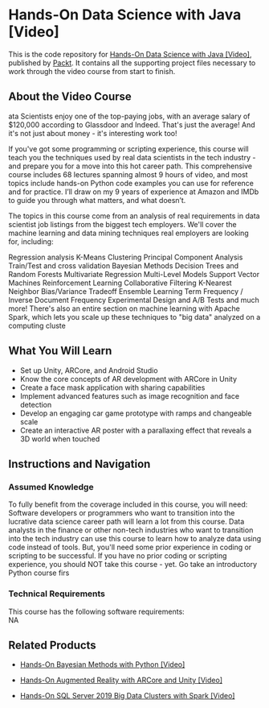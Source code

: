# Hands-On Data Science with Java [Video]
This is the code repository for [Hands-On Data Science with Java [Video]](https://www.packtpub.com/application-development/hands-augmented-reality-arcore-and-unity-video?utm_source=github&utm_medium=repository&utm_campaign=9781789615722), published by [Packt](https://www.packtpub.com/?utm_source=github). It contains all the supporting project files necessary to work through the video course from start to finish.
## About the Video Course
ata Scientists enjoy one of the top-paying jobs, with an average salary of $120,000 according to Glassdoor and Indeed. That's just the average! And it's not just about money - it's interesting work too!

If you've got some programming or scripting experience, this course will teach you the techniques used by real data scientists in the tech industry - and prepare you for a move into this hot career path. This comprehensive course includes 68 lectures spanning almost 9 hours of video, and most topics include hands-on Python code examples you can use for reference and for practice. I’ll draw on my 9 years of experience at Amazon and IMDb to guide you through what matters, and what doesn’t.

The topics in this course come from an analysis of real requirements in data scientist job listings from the biggest tech employers. We'll cover the machine learning and data mining techniques real employers are looking for, including:

Regression analysis
K-Means Clustering
Principal Component Analysis
Train/Test and cross validation
Bayesian Methods
Decision Trees and Random Forests
Multivariate Regression
Multi-Level Models
Support Vector Machines
Reinforcement Learning
Collaborative Filtering
K-Nearest Neighbor
Bias/Variance Tradeoff
Ensemble Learning
Term Frequency / Inverse Document Frequency
Experimental Design and A/B Tests
and much more! There's also an entire section on machine learning with Apache Spark, which lets you scale up these techniques to "big data" analyzed on a computing cluste

<H2>What You Will Learn</H2>
<DIV class=book-info-will-learn-text>
<UL>
<LI>Set up Unity, ARCore, and Android Studio 
<LI>Know the core concepts of AR development with ARCore in Unity 
<LI>Create a face mask application with sharing capabilities 
<LI>Implement advanced features such as image recognition and face detection 
<LI>Develop an engaging car game prototype with ramps and changeable scale 
<LI>Create an interactive AR poster with a parallaxing effect that reveals a 3D world when touched </LI></UL></DIV>

## Instructions and Navigation
### Assumed Knowledge
To fully benefit from the coverage included in this course, you will need:<br/>
Software developers or programmers who want to transition into the lucrative data science career path will learn a lot from this course.
Data analysts in the finance or other non-tech industries who want to transition into the tech industry can use this course to learn how to analyze data using code instead of tools. But, you'll need some prior experience in coding or scripting to be successful.
If you have no prior coding or scripting experience, you should NOT take this course - yet. Go take an introductory Python course firs
### Technical Requirements
This course has the following software requirements:<br/>
NA

## Related Products
* [Hands-On Bayesian Methods with Python [Video]](https://www.packtpub.com/application-development/hands-augmented-reality-arcore-and-unity-video?utm_source=github&utm_medium=repository&utm_campaign=9781789615722)

* [Hands-On Augmented Reality with ARCore and Unity [Video]](https://www.packtpub.com/application-development/hands-augmented-reality-arcore-and-unity-video?utm_source=github&utm_medium=repository&utm_campaign=9781789615722)

* [Hands-On SQL Server 2019 Big Data Clusters with Spark [Video]](https://www.packtpub.com/application-development/hands-augmented-reality-arcore-and-unity-video?utm_source=github&utm_medium=repository&utm_campaign=9781789615722)

